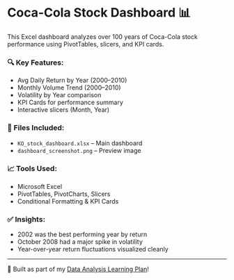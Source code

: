 # Coca-Cola Stock Dashboard 📊

This Excel dashboard analyzes over 100 years of Coca-Cola stock performance using PivotTables, slicers, and KPI cards.

### 🔍 Key Features:
- Avg Daily Return by Year (2000–2010)
- Monthly Volume Trend (2000–2010)
- Volatility by Year comparison
- KPI Cards for performance summary
- Interactive slicers (Month, Year)

### 📂 Files Included:
- `KO_stock_dashboard.xlsx` – Main dashboard
- `dashboard_screenshot.png` – Preview image

### 📈 Tools Used:
- Microsoft Excel
- PivotTables, PivotCharts, Slicers
- Conditional Formatting & KPI Cards

### ✅ Insights:
- 2002 was the best performing year by return
- October 2008 had a major spike in volatility
- Year-over-year return fluctuations visualized cleanly

---

🧠 Built as part of my [Data Analysis Learning Plan](#)!
